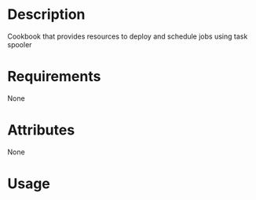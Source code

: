 Description
===========
Cookbook that provides resources to deploy and schedule jobs using task spooler

Requirements
============
None

Attributes
==========
None

Usage
=====
